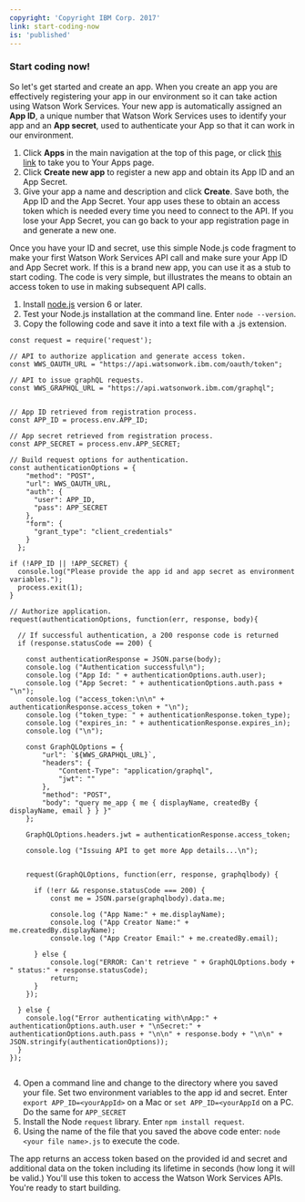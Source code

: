 ```yaml
---
copyright: 'Copyright IBM Corp. 2017'
link: start-coding-now
is: 'published'
---
```


### Start coding now!

So let's get started and create an app.  When you create an app you are effectively registering your app in our environment so it can take action using Watson Work Services.   Your new app is automatically assigned an **App ID**, a unique number that Watson Work Services uses to identify your app and an **App secret**, used to authenticate your App so that it can work in our environment.

1. Click **Apps** in the main navigation at the top of this page, or click [this link](https://developer.watsonwork.ibm.com/apps) to take you to Your Apps page.
2. Click **Create new app** to register a new app and obtain its App ID and an App Secret. 
3. Give your app a name and description and click **Create**.  Save both, the App ID and the App Secret. Your app uses these to obtain an access token which is needed every time you need to connect to the API. If you lose your App Secret, you can go back to your app registration page in and generate a new one.

Once you have your ID and secret, use this simple Node.js code fragment to make your first Watson Work Services API call and make sure your App ID and App Secret work. If this is a brand new app, you can use it as a stub to start coding.  The code is very simple, but illustrates the means to obtain an access token to use in making subsequent API calls.

1. Install [node.js](https://nodejs.org/en/) version 6 or later.
2. Test your Node.js installation at the command line. Enter `node --version`.
3. Copy the following code and save it into a text file with a .js extension.

```
const request = require('request');

// API to authorize application and generate access token.
const WWS_OAUTH_URL = "https://api.watsonwork.ibm.com/oauth/token";

// API to issue graphQL requests.
const WWS_GRAPHQL_URL = "https://api.watsonwork.ibm.com/graphql";


// App ID retrieved from registration process.
const APP_ID = process.env.APP_ID;

// App secret retrieved from registration process.
const APP_SECRET = process.env.APP_SECRET;

// Build request options for authentication.
const authenticationOptions = {
    "method": "POST",
    "url": WWS_OAUTH_URL,
    "auth": {
      "user": APP_ID,
      "pass": APP_SECRET
    },
    "form": {
      "grant_type": "client_credentials"
    }
  };

if (!APP_ID || !APP_SECRET) {
  console.log("Please provide the app id and app secret as environment variables.");
  process.exit(1);
}

// Authorize application.
request(authenticationOptions, function(err, response, body){

  // If successful authentication, a 200 response code is returned
  if (response.statusCode == 200) {

    const authenticationResponse = JSON.parse(body);
    console.log ("Authentication successful\n");
    console.log ("App Id: " + authenticationOptions.auth.user);
    console.log ("App Secret: " + authenticationOptions.auth.pass + "\n");
    console.log ("access_token:\n\n" + authenticationResponse.access_token + "\n");
    console.log ("token_type: " + authenticationResponse.token_type);
    console.log ("expires_in: " + authenticationResponse.expires_in);
    console.log ("\n");

    const GraphQLOptions = {
        "url": `${WWS_GRAPHQL_URL}`,
        "headers": {
            "Content-Type": "application/graphql",
            "jwt": ""
        },
        "method": "POST",
        "body": "query me_app { me { displayName, createdBy { displayName, email } } }"
    };

    GraphQLOptions.headers.jwt = authenticationResponse.access_token;

    console.log ("Issuing API to get more App details...\n");


    request(GraphQLOptions, function(err, response, graphqlbody) {

      if (!err && response.statusCode === 200) {
          const me = JSON.parse(graphqlbody).data.me;

          console.log ("App Name:" + me.displayName);
          console.log ("App Creator Name:" + me.createdBy.displayName);
          console.log ("App Creator Email:" + me.createdBy.email);

      } else {
          console.log("ERROR: Can't retrieve " + GraphQLOptions.body + " status:" + response.statusCode);
          return;
      }
    });

  } else {
    console.log("Error authenticating with\nApp:" + authenticationOptions.auth.user + "\nSecret:" + authenticationOptions.auth.pass + "\n\n" + response.body + "\n\n" + JSON.stringify(authenticationOptions));
  }
});


```

4. Open a command line and change to the directory where you saved your file.  Set two environment variables to the app id and secret.  Enter `export APP_ID=<yourAppId>` on a Mac or `set APP_ID=<yourAppId` on a PC.  Do the same for `APP_SECRET`
5. Install the Node `request` library. Enter `npm install request`.
6. Using the name of the file that you saved the above code enter: `node <your file name>.js` to execute the code.

The app returns an access token based on the provided id and secret and additional data on the token including its lifetime in seconds (how long it will be valid.)  You'll use this token to access the Watson Work Services APIs. You're ready to start building.
